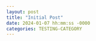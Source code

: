 ```yaml
---
layout: post
title: "Initial Post"
date: 2024-01-07 hh:mm:ss -0000
categories: TESTING-CATEGORY
---
```

